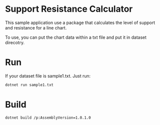 # Support Resistance Calculator
This sample application use a package that calculates the level of support and resistance for a line chart.

To use, you can put the chart data within a txt file and put it in dataset direcotry.

# Run
If your dataset file is sample1.txt. Just run: 

```bash
dotnet run sample1.txt
```

# Build

```bash
dotnet build /p:AssemblyVersion=1.0.1.0
```